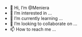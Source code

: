 - 👋 Hi, I’m @Meniera
- 👀 I’m interested in ...
- 🌱 I’m currently learning ...
- 💞️ I’m looking to collaborate on ...
- 📫 How to reach me ...

<!---
Meniera/Meniera is a ✨ special ✨ repository because its `README.md` (this file) appears on your GitHub profile.
You can click the Preview link to take a look at your changes.
--->
